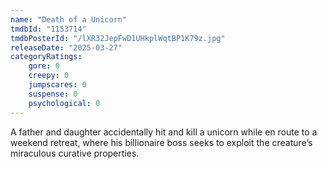 ```yaml
---
name: "Death of a Unicorn"
tmdbId: "1153714"
tmdbPosterId: "/lXR32JepFwD1UHkplWqtBP1K79z.jpg"
releaseDate: "2025-03-27"
categoryRatings:
    gore: 0
    creepy: 0
    jumpscares: 0
    suspense: 0
    psychological: 0
---
```

A father and daughter accidentally hit and kill a unicorn while en route to a weekend retreat, where his billionaire boss seeks to exploit the creature’s miraculous curative properties.
